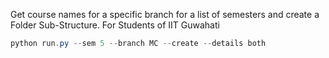Get course names for a specific branch for a list of semesters and create a Folder Sub-Structure. For Students of IIT Guwahati

```powershell
python run.py --sem 5 --branch MC --create --details both
```
